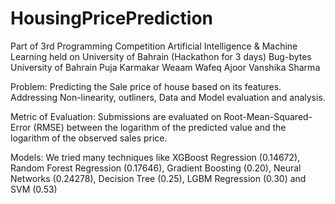 # HousingPricePrediction
Part of 3rd Programming Competition Artificial Intelligence &amp; Machine Learning held on University of Bahrain (Hackathon for 3 days)
Bug-bytes
University of Bahrain
Puja Karmakar
Weaam Wafeq Ajoor
Vanshika Sharma

Problem:
Predicting the Sale price of house based on its features. Addressing Non-linearity, outliners, Data and Model evaluation and analysis.

Metric of Evaluation:
Submissions are evaluated on Root-Mean-Squared-Error (RMSE) between the logarithm of the predicted value and the logarithm of the observed sales price. 

Models:
We tried many techniques like XGBoost Regression (0.14672), Random Forest Regression (0.17646),
Gradient Boosting (0.20), Neural Networks (0.24278), Decision Tree (0.25), LGBM Regression (0.30) and SVM (0.53) 
